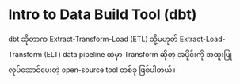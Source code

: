 # Intro to Data Build Tool (dbt)

dbt ဆိုတာက Extract-Transform-Load (ETL) သို့မဟုတ် Extract-Load-Transform (ELT) data pipeline ထဲမှာ Transform ဆိုတဲ့ အပိုင်းကို အထူးပြုလုပ်ဆောင်ပေးတဲ့ open-source tool တစ်ခု ဖြစ်ပါတယ်။ 